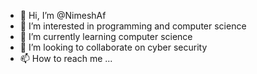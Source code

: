 - 👋 Hi, I’m @NimeshAf
- 👀 I’m interested in programming and computer science
- 🌱 I’m currently learning computer science
- 💞️ I’m looking to collaborate on cyber security
- 📫 How to reach me ...

<!---
NimeshAf/NimeshAf is a ✨ special ✨ repository because its `README.md` (this file) appears on your GitHub profile.
You can click the Preview link to take a look at your changes.
--->
